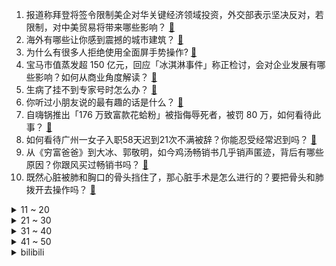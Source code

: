 1. 报道称拜登将签令限制美企对华关键经济领域投资，外交部表示坚决反对，若限制，对中美贸易将带来哪些影响？ [:link:](https://www.zhihu.com/question/596965974)
2. 海外有哪些让你感到震撼的城市建筑？ [:link:](https://www.zhihu.com/question/592475240)
3. 为什么有很多人拒绝使用全面屏手势操作? [:link:](https://www.zhihu.com/question/327054955)
4. 宝马市值蒸发超 150 亿元，回应「冰淇淋事件」称正检讨，会对企业发展有哪些影响？如何从商业角度解读？ [:link:](https://www.zhihu.com/question/596982085)
5. 生病了挂不到专家号时怎么办？ [:link:](https://www.zhihu.com/question/596999093)
6. 你听过小朋友说的最有趣的话是什么？ [:link:](https://www.zhihu.com/question/595299967)
7. 自嗨锅推出「176 万致富款花蛤粉」被指侮辱死者，被罚 80 万，如何看待此事？ [:link:](https://www.zhihu.com/question/596360875)
8. 如何看待广州一女子入职58天迟到21次不满被辞？你能忍受经常迟到吗？ [:link:](https://www.zhihu.com/question/596687767)
9. 从《穷富爸爸》到大冰、郭敬明，如今鸡汤畅销书几乎销声匿迹，背后有哪些原因？你跟风买过畅销书吗？ [:link:](https://www.zhihu.com/question/596743138)
10. 既然心脏被肺和胸口的骨头挡住了，那心脏手术是怎么进行的？要把骨头和肺拨开去操作吗？ [:link:](https://www.zhihu.com/question/596040084)
<details>
<summary>11 ~ 20</summary>

11. 男子在迪士尼抽烟与工作人员起冲突，并导致当天彩色庆典取消，迪士尼回应「永久禁止其入园」，如何看待此事？ [:link:](https://www.zhihu.com/question/596729103)
12. 秦刚再谈台海问题称「台湾问题是中国核心利益中的核心，中国的土地收回来了就绝不会再失去」，释放哪些信号？ [:link:](https://www.zhihu.com/question/596891236)
13. 宝马 MINI 发冰淇淋两女生已离职，随后宝马回应「事件中的接待人员不是内部员工」，如何看待事件发展？ [:link:](https://www.zhihu.com/question/596984827)
14. 为什么要在奶牛身上挖一个洞？ [:link:](https://www.zhihu.com/question/596521307)
15. 如果汉字失传了，释读它的难度有多大？ [:link:](https://www.zhihu.com/question/455135036)
16. 美财长声称中方对政治解决乌克兰危机所提方案「不太认真」，中方回应，如何评价？ [:link:](https://www.zhihu.com/question/596965575)
17. 为什么固态硬盘持续降价？ [:link:](https://www.zhihu.com/question/596589357)
18. 跑步为什么不能停跑？ [:link:](https://www.zhihu.com/question/588191344)
19. 《灌篮高手》全国大赛湘北为何会惨败与爱和学院？ [:link:](https://www.zhihu.com/question/51979452)
20. 厄尔尼诺或在 2023 年底前出现，气象学家称 2023 年恐成有记录以来最热年份，哪些信息值得关注？ [:link:](https://www.zhihu.com/question/596925575)
</details>
<details>
<summary>21 ~ 30</summary>

21. 因纪录片里把埃及艳后变黑人，网飞被起诉「篡改历史」，主创回应「黑人皇后的故事数不胜数」，对此如何评价？ [:link:](https://www.zhihu.com/question/596733367)
22. 「代缴违法」后，2 亿灵活就业者怎么缴纳社保才合理？「挂靠代缴」为何屡禁不止？ [:link:](https://www.zhihu.com/question/595770803)
23. 网文的文笔太好是否会没有市场？ [:link:](https://www.zhihu.com/question/594261156)
24. 如何评价《长月烬明》第 18-22 集？其中有哪些值得关注的剧情点？ [:link:](https://www.zhihu.com/question/595385409)
25. 什么样的汽车功能还会刷新你的认知？ [:link:](https://www.zhihu.com/question/595941614)
26. 你喝酒吃的最多的下酒菜是什么？ [:link:](https://www.zhihu.com/question/558695047)
27. 最高法明确，商品房烂尾优先返还购房款，网友评「巨大进步」，这意味着什么？涉及到哪些法律问题？ [:link:](https://www.zhihu.com/question/596968901)
28. 泡茶用盖碗泡好还是用紫砂壶泡好？ [:link:](https://www.zhihu.com/question/427849380)
29. 生完孩子后选择上班还是全职带娃? 两者差别大吗？ [:link:](https://www.zhihu.com/question/596654058)
30. 手机散热背夹真的有用吗？有推荐吗？ [:link:](https://www.zhihu.com/question/461442150)
</details>
<details>
<summary>31 ~ 40</summary>

31. 领导赏识什么样的人？ [:link:](https://www.zhihu.com/question/576247293)
32. 一份收入稳定的工作，但很累干的不开心，我要不要辞职？ [:link:](https://www.zhihu.com/question/596632326)
33. 如何评价《灌篮高手》电影？ [:link:](https://www.zhihu.com/question/596788024)
34. 可以和我分享你最幸福的一件事吗？ [:link:](https://www.zhihu.com/question/588012208)
35. 眼霜能去掉熊猫的黑眼圈吗？为什么？ [:link:](https://www.zhihu.com/question/594151272)
36. 电影中有哪些打动人心的表白或情书？ [:link:](https://www.zhihu.com/question/43527594)
37. 父亲最想收到的礼物是什么？ [:link:](https://www.zhihu.com/question/596413506)
38. 关于主题乐园，你有哪些难忘的记忆？ [:link:](https://www.zhihu.com/question/595309734)
39. 如果你能变成一个电影里的角色，过着他的生活，你会选择成为谁？为什么？ [:link:](https://www.zhihu.com/question/596402384)
40. 凝固汽油弹和直接扔汽油有什么区别？ [:link:](https://www.zhihu.com/question/537995078)
</details>
<details>
<summary>41 ~ 50</summary>

41. 媒体评「宝马 MINI 再道歉称『老外』是同事，堪称公关上的史诗级灾难」，宝马的道歉大众为何不买账？ [:link:](https://www.zhihu.com/question/596895891)
42. 宝马 MINI 再次发文道歉，称视频中老外是同事，希望给礼仪小姐姐多点宽容和空间，哪些信息值得关注？ [:link:](https://www.zhihu.com/question/596884425)
43. 你会很在意别人怎么想你吗？ [:link:](https://www.zhihu.com/question/594919101)
44. 2023上海车展有哪些行业新趋势值得关注？新时期车企营销该如何突围？ [:link:](https://www.zhihu.com/question/596918008)
45. 继深圳各银行或不再执行二手房参考价后，已有中介显示业主真实报价，「告别」二手房参考价的主要原因是什么？ [:link:](https://www.zhihu.com/question/596898872)
46. 22-23 赛季 NBA 太阳 129:124 快船，总比分2:1，布克 45+7，如何评价这场比赛？ [:link:](https://www.zhihu.com/question/596888841)
47. 现在看马斯克的火星计划究竟能否成功？ [:link:](https://www.zhihu.com/question/596877930)
48. XBB.1.16 流行情况如何？它引起的症状是否发生了改变？XBB.1.16 会导致结膜炎吗？ [:link:](https://www.zhihu.com/question/596878621)
49. 特斯拉一季度盈利暴跌 20%，「价格战」后遗症初显？新能源车还会掀起新一轮降价潮吗？ [:link:](https://www.zhihu.com/question/596787319)
50. 如何评价《崩坏：星穹铁道》整活视频「直面危机，星穹铁道做了一个艰难的决定」? [:link:](https://www.zhihu.com/question/596804907)
</details><details>
<summary>bilibili</summary>

1. 自制羊驼烤肠机 [:link:](//www.bilibili.com/video/BV16k4y1e7w3)
2. 史上最离谱随机挑战！我们居然随机到去找华晨宇蹭饭！！！ [:link:](//www.bilibili.com/video/BV1HL411v7CX)
3. 「三千娑世御咏歌-演绎版」：《原神》须弥2 OST宣传MV [:link:](//www.bilibili.com/video/BV1Xh4y1H72Q)
4. 以戏渡人，90岁济公爷爷的人生旅程。【游本昌】 [:link:](//www.bilibili.com/video/BV1go4y1b7Lz)
5. 谁能获得三枚苏沃洛夫勋章？【小约翰】 [:link:](//www.bilibili.com/video/BV1Qv4y177CS)
6. 【冰冰vlog.008】春天的最后一个节气，以狼狈出海来告别 [:link:](//www.bilibili.com/video/BV1Sh4y1H75z)
7. 什么队啊还要娘娘亲自排 [:link:](//www.bilibili.com/video/BV1wk4y1Y7Ce)
8. 友好又搞怪的生活小技巧 [:link:](//www.bilibili.com/video/BV1ov4y177Yj)
9. 和好朋友的对象聊天有多尴尬 [:link:](//www.bilibili.com/video/BV1tL411v7tv)
10. 【鱼肉肉】一只野生姬小满･֊･ [:link:](//www.bilibili.com/video/BV1Pm4y127vM)
<details>
<summary>11 ~ 20</summary>

11. 什么节目还得让我上去整节目…… [:link:](//www.bilibili.com/video/BV1DM4y1y7AQ)
12. 就你**叫Happy猫啊？ [:link:](//www.bilibili.com/video/BV1uV4y1o7EB)
13. 退网一年，我治好了精神内耗。 [:link:](//www.bilibili.com/video/BV1x24y1c7aw)
14. 用十多斤白银，打造了一个完整的苗族头饰 [:link:](//www.bilibili.com/video/BV16c411n75c)
15. “可后来，我只曾在梦里见过这支摇” [:link:](//www.bilibili.com/video/BV1Fg4y1M7dc)
16. 直面危机，星穹铁道做了一个艰难的决定 [:link:](//www.bilibili.com/video/BV1ho4y1j7Ps)
17. 不是吧，真的捡到猫了家人们 [:link:](//www.bilibili.com/video/BV1sM411V7Xb)
18. SEVENTEEN 10th Mini Album 'FML' Highlight Medley [:link:](//www.bilibili.com/video/BV1EL411v7rw)
19. 有谁会拒绝看恐龙跳钢管舞呢？快艾特你有趣的好朋友(⁎⁍̴̛ᴗ⁍̴̛⁎) [:link:](//www.bilibili.com/video/BV1BT411p7in)
20. 赴汤蹈火，竭诚为民！ [:link:](//www.bilibili.com/video/BV1uV4y1o7az)
</details>
<details>
<summary>21 ~ 30</summary>

21. 花千万买豪车不让进展台！劳斯莱斯车主被销售看不起.... [:link:](//www.bilibili.com/video/BV1ac411H72k)
22. 垃 圾 分 类 [:link:](//www.bilibili.com/video/BV15m4y127ye)
23. 国籍一换，点赞百万！全是科技与狠活 [:link:](//www.bilibili.com/video/BV1bX4y167Zr)
24. 超越人眼极限！3000帧超清慢放昆虫起飞的神奇瞬间 [:link:](//www.bilibili.com/video/BV1ua4y1P7aR)
25. 【真 我的世界】三个和尚但喝水难度鬼畜级 [:link:](//www.bilibili.com/video/BV1Ph4y1p7ky)
26. 探秘纽约最贵餐厅！一顿饭吃了1200美金！！到底吃了点啥？ [:link:](//www.bilibili.com/video/BV1Ms4y1A7eJ)
27. gang丝球，全款拿下 [:link:](//www.bilibili.com/video/BV1bh411j7T9)
28. 花3000元用时3小时吃了21道菜是什么样的体验【凭啥这么贵ep58- La Scène Ronde 之舞 by 山蒙】 [:link:](//www.bilibili.com/video/BV17o4y1j74i)
29. 北京到沈阳800公里9小时45分钟，回家了，这次家人都被蒙在鼓里 [:link:](//www.bilibili.com/video/BV1dh4y1H7uK)
30. 决定了，开一家女士理发店 [:link:](//www.bilibili.com/video/BV1KV4y1f75p)
</details>
<details>
<summary>31 ~ 40</summary>

31. 探秘全世界最贵的汤！一碗流传了2500年的汤到底什么味道？ [:link:](//www.bilibili.com/video/BV12T411p7nf)
32. 按照观众描述画美少女4.0 [:link:](//www.bilibili.com/video/BV1gm4y127ko)
33. 500块订的酒店一夜之间变成1600了！ [:link:](//www.bilibili.com/video/BV1Rm4y1172r)
34. 梦幻联动！天花板板！交通安全&智能驾驶！ [:link:](//www.bilibili.com/video/BV1fL411e7V3)
35. 养500只猫狗是什么体验！ [:link:](//www.bilibili.com/video/BV1gP411S7xv)
36. 灭霸打了个响指你的嘴都是硬的 [:link:](//www.bilibili.com/video/BV1Am4y127FZ)
37. 怀疑宁财神喝醉以后写出的离奇故事《大笑江湖》！当年这部电影还挺火的... [:link:](//www.bilibili.com/video/BV1XL411e7d1)
38. 宁管这叫刮刮乐？ [:link:](//www.bilibili.com/video/BV12s4y1R7P3)
39. 见你即是春天 [:link:](//www.bilibili.com/video/BV1tm4y127ys)
40. 合作游戏？合作个屁！！！ [:link:](//www.bilibili.com/video/BV1no4y1j76m)
</details>
<details>
<summary>41 ~ 50</summary>

41. 破釜沉舟|| 项羽的军事才能是吹出来的还是真的？ [:link:](//www.bilibili.com/video/BV1KX4y1676s)
42. 国宾馆冰棍儿真来了，1965年老隐爷爷接待民国代总统李宗仁时就上它 [:link:](//www.bilibili.com/video/BV1Ac411H7Vy)
43. 众所周知，李白前期是无敌的 [:link:](//www.bilibili.com/video/BV1as4y1d7TQ)
44. 华晨宇《美好的事可不可以发生在我身上》声生不息·宝岛季 [:link:](//www.bilibili.com/video/BV1ac411H7uc)
45. 对不起，我晚到的淄博二刷来了！因内容过于丰富，感情过于浓郁，请考虑好再去！ [:link:](//www.bilibili.com/video/BV1To4y1b7xZ)
46. ⚡️ 原 来 它 们 会 说 话 ⚡️ [:link:](//www.bilibili.com/video/BV1fa4y1P7LW)
47. 猫 咪 大 对 决 [:link:](//www.bilibili.com/video/BV13V4y1o7T1)
48. 胖东来这样开榴莲、开到顾客满意为止 [:link:](//www.bilibili.com/video/BV1HX4y1676m)
49. 他 几 乎 用 他 一 个 人 的 力 量 拯 救 了 一 个 国 家 [:link:](//www.bilibili.com/video/BV14X4y167fH)
50. 小呆呆之拒绝道德绑架 [:link:](//www.bilibili.com/video/BV1qh4y1H7WK)
</details>
<details>
<summary>51 ~ 60</summary>

51. 网络高中生 VS 现实高中生 [:link:](//www.bilibili.com/video/BV1yP411S7Km)
52. 【36氪】我用AI开了家“假”淘宝店，居然真的有人下单？ [:link:](//www.bilibili.com/video/BV15v4y1E7zV)
53. 【烂活电竞45】JDG春决夺魁！MSI赛力大盘点！转会期风云突变！ [:link:](//www.bilibili.com/video/BV1nm4y1y7o2)
54. 他是懂投影仪的 [:link:](//www.bilibili.com/video/BV1hc411H7LM)
55. 骑行去新疆，德令哈市休整一天，准备穿越六百公里无人区 [:link:](//www.bilibili.com/video/BV1GX4y167kn)
56. 《只因你太美》BBOX+吉他 [:link:](//www.bilibili.com/video/BV1gs4y1A7Fs)
57. 【偏科】“没人比我更了解偏科” [:link:](//www.bilibili.com/video/BV1tg4y1M7AH)
58. 回家！ [:link:](//www.bilibili.com/video/BV1tv4y1n7xn)
59. 他只是想吃汉堡，他有什么错！【莽村日记】（完整版） [:link:](//www.bilibili.com/video/BV1Zv4y177CE)
60. 电影最TOP：改变科幻影史！一口气看完《人猿星球》系列 [:link:](//www.bilibili.com/video/BV1Zm4y117EC)
</details>
<details>
<summary>61 ~ 70</summary>

61. 辣椒致死量！千万别在陕西吃辣子，一天3顿我怕你上瘾… [:link:](//www.bilibili.com/video/BV1pc411H7Wk)
62. 铃芽老师来家访，不会还有人没写完作业吧？ [:link:](//www.bilibili.com/video/BV1Vo4y1h7Co)
63. 这一次摇到了撒哈拉！ [:link:](//www.bilibili.com/video/BV1X24y1F7si)
64. 别只会“哇”！这些才是中文的神级表达 [:link:](//www.bilibili.com/video/BV1Bo4y1j7kK)
65. 计划赶不上变化 [:link:](//www.bilibili.com/video/BV1Qh4y1H7qh)
66. 来自“地狱”的绝美工艺品！ [:link:](//www.bilibili.com/video/BV1Ek4y1a7uq)
67. 海 鲜 饭 天 花 板 [:link:](//www.bilibili.com/video/BV1Js4y1d7Fn)
68. 《 赶 海 2.0》 [:link:](//www.bilibili.com/video/BV15o4y1b77m)
69. 《 B 界 次 元 大 战 》 [:link:](//www.bilibili.com/video/BV1dv4y177Rr)
70. 你要欺负导师？ [:link:](//www.bilibili.com/video/BV1yh4y1H7Ax)
</details>
<details>
<summary>71 ~ 80</summary>

71. 仅花300元买Y9000P同款副屏？DIY副屏行业调查报告 [:link:](//www.bilibili.com/video/BV1Dv4y177Fu)
72. 当我把外卖和我自己做的调换 [:link:](//www.bilibili.com/video/BV1tP411S7P3)
73. 训练抗3D眩晕的不二之选！边干呕边打的爽游《边境》 [:link:](//www.bilibili.com/video/BV1qT411p7yM)
74. “所以爱情啊，它苦涩如歌” [:link:](//www.bilibili.com/video/BV1t24y1c7sk)
75. 变 形 金 刚 忍 界 大 战 [:link:](//www.bilibili.com/video/BV1zk4y1e7YD)
76. 《逆 坤》 [:link:](//www.bilibili.com/video/BV1Ca4y1P7yT)
77. 原来我随手充个游戏皮肤的钱，在爸妈手里可以买这么多东西！ [:link:](//www.bilibili.com/video/BV1vo4y1j7Qg)
78. 【愚人号复刻】SN全关卡 摆完挂机 简单好抄（包含SN-1至SN-EX-8突袭至SN-S-5） [:link:](//www.bilibili.com/video/BV1C24y1c7YL)
79. 挑战海外爆火两年半招式——DNA [:link:](//www.bilibili.com/video/BV1pc411H7x9)
80. 马超必修一 核心操作 他是真的想教会我！ [:link:](//www.bilibili.com/video/BV1oh4y1H7gy)
</details>
<details>
<summary>81 ~ 90</summary>

81. 可以学习一下《大刀进行曲》 [:link:](//www.bilibili.com/video/BV13v4y1E74H)
82. 这是一部评分超过9分的神作，但我却不建议你看第二次 [:link:](//www.bilibili.com/video/BV1sM411V7vi)
83. 《一拳超人》228话.埼玉无敌身份被曝光，龙卷为妹妹不惜得罪整个英雄协会！ [:link:](//www.bilibili.com/video/BV1DM4y1y7GH)
84. 画面真实到被质疑造假？拟真度夸张的游戏《Unrecord》预告片 [:link:](//www.bilibili.com/video/BV15M41157sf)
85. 用元素符号演绎《アイドル》 [:link:](//www.bilibili.com/video/BV14o4y1j7Fb)
86. 【半佛】疯魔武人，野王邵发明。 [:link:](//www.bilibili.com/video/BV1gL411v7uA)
87. 厨师长一镜分享“青椒炒肉丝”的门门道道，收藏并学习起来 [:link:](//www.bilibili.com/video/BV1GM41157Hz)
88. 我的世界：传奇，主世界迎来了最大的一场危机？！ [:link:](//www.bilibili.com/video/BV1824y1c7fu)
89. 当你把台球练到极致 7.0 [:link:](//www.bilibili.com/video/BV1Mv4y1E7tq)
90. 发动机里的一窝猫 [:link:](//www.bilibili.com/video/BV1qh411E79E)
</details>
<details>
<summary>91 ~ 100</summary>

91. 南方科技大学研制的电子皮肤或将开启人机共生时代 [:link:](//www.bilibili.com/video/BV1XM411L7kw)
92. 拳打卡扎菲脚踢阿明！石家庄西点能不能培养出非洲名将？ [:link:](//www.bilibili.com/video/BV15h411E7eC)
93. 穿越589年的爱情，与迷题！ [:link:](//www.bilibili.com/video/BV1Ks4y1d76c)
94. 重庆最炸的一次粉丝礼物开箱！！！ [:link:](//www.bilibili.com/video/BV1Fk4y1Y7xU)
95. 会爱上同一个男生吗？双胞胎姐妹的“爱恨情仇” [:link:](//www.bilibili.com/video/BV1Wh411E79N)
96. 老乡见老乡～两眼泪汪汪！ [:link:](//www.bilibili.com/video/BV1Ta4y1P7DB)
97. 农村白事上的《老鼠娶亲》诡异又喜庆 [:link:](//www.bilibili.com/video/BV1Us4y1w7AA)
98. “我望着你，走投无路的眼睛。” [:link:](//www.bilibili.com/video/BV14X4y167ev)
99. 新皮肤能多放几枚火箭出来，这不过分吧？ [:link:](//www.bilibili.com/video/BV1Ah411E7uL)
100. 东北洗浴到底是什么神仙地方！和闺蜜吃海鲜自助，158元分分钟吃回本还能泡澡～ [:link:](//www.bilibili.com/video/BV1Ja4y1P7hS)
</details></details>